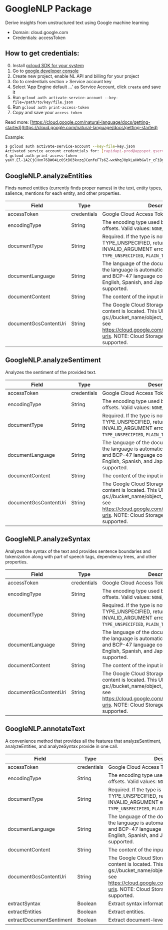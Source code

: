 # GoogleNLP Package
Derive insights from unstructured text using Google machine learning
* Domain: cloud.google.com
* Credentials: accessToken

## How to get credentials: 
0. Install [gcloud SDK for your system](https://cloud.google.com/sdk/)
1. Go to [google developer console](https://console.developers.google.com)
2. Create new project, enable NL API and billing for your project
3. Go to credentials section > Service account key
4. Select 'App Engine default ...' as Service Account, click `create` and save it
5. Run `gcloud auth activate-service-account --key-file=/path/to/key/file.json`
6. Run `gcloud auth print-access-token`
7. Copy and save your `access token`

Read more: [https://cloud.google.com/natural-language/docs/getting-started](https://cloud.google.com/natural-language/docs/getting-started)

Example:
```bash
$ gcloud auth activate-service-account --key-file=key.json
Activated service account credentials for: [rapidapi-prod@appspot.gserviceaccount.com]
$ gcloud auth print-access-token
yaXY.El-1A2CjCHxn76BW04Lc0StD03kvzqJCenfeFTs6Z-wxNhqJ0pkLaHWbGwlr_cFiBgxhLvhMsVF4xclOa_44t2qnyA1AlOkEjwcb..... - your accessToken
```

## GoogleNLP.analyzeEntities
Finds named entities (currently finds proper names) in the text, entity types, salience, mentions for each entity, and other properties.

| Field                | Type       | Description
|----------------------|------------|----------
| accessToken          | credentials| Google Cloud Access Token
| encodingType         | String     | The encoding type used by the API to calculate offsets. Valid values: `NONE`, `UTF8`, `UTF16`, `UTF32`
| documentType         | String     | Required. If the type is not set or is TYPE_UNSPECIFIED, returns an INVALID_ARGUMENT error. Valid values: `TYPE_UNSPECIFIED`, `PLAIN_TEXT`, `HTML`
| documentLanguage     | String     | The language of the document (if not specified, the language is automatically detected). Both ISO and BCP-47 language codes are accepted. Only English, Spanish, and Japanese textual content are supported.
| documentContent      | String     | The content of the input in string format.
| documentGcsContentUri| String     | The Google Cloud Storage URI where the file content is located. This URI must be of the form: gs://bucket_name/object_name. For more details, see https://cloud.google.com/storage/docs/reference-uris. NOTE: Cloud Storage object versioning is not supported.

## GoogleNLP.analyzeSentiment
Analyzes the sentiment of the provided text.

| Field                | Type       | Description
|----------------------|------------|----------
| accessToken          | credentials| Google Cloud Access Token
| encodingType         | String     | The encoding type used by the API to calculate offsets. Valid values: `NONE`, `UTF8`, `UTF16`, `UTF32`
| documentType         | String     | Required. If the type is not set or is TYPE_UNSPECIFIED, returns an INVALID_ARGUMENT error. Valid values: `TYPE_UNSPECIFIED`, `PLAIN_TEXT`, `HTML`
| documentLanguage     | String     | The language of the document (if not specified, the language is automatically detected). Both ISO and BCP-47 language codes are accepted. Only English, Spanish, and Japanese textual content are supported.
| documentContent      | String     | The content of the input in string format.
| documentGcsContentUri| String     | The Google Cloud Storage URI where the file content is located. This URI must be of the form: gs://bucket_name/object_name. For more details, see https://cloud.google.com/storage/docs/reference-uris. NOTE: Cloud Storage object versioning is not supported.

## GoogleNLP.analyzeSyntax
Analyzes the syntax of the text and provides sentence boundaries and tokenization along with part of speech tags, dependency trees, and other properties.

| Field                | Type       | Description
|----------------------|------------|----------
| accessToken          | credentials| Google Cloud Access Token
| encodingType         | String     | The encoding type used by the API to calculate offsets. Valid values: `NONE`, `UTF8`, `UTF16`, `UTF32`
| documentType         | String     | Required. If the type is not set or is TYPE_UNSPECIFIED, returns an INVALID_ARGUMENT error. Valid values: `TYPE_UNSPECIFIED`, `PLAIN_TEXT`, `HTML`
| documentLanguage     | String     | The language of the document (if not specified, the language is automatically detected). Both ISO and BCP-47 language codes are accepted. Only English, Spanish, and Japanese textual content are supported.
| documentContent      | String     | The content of the input in string format.
| documentGcsContentUri| String     | The Google Cloud Storage URI where the file content is located. This URI must be of the form: gs://bucket_name/object_name. For more details, see https://cloud.google.com/storage/docs/reference-uris. NOTE: Cloud Storage object versioning is not supported.

## GoogleNLP.annotateText
A convenience method that provides all the features that analyzeSentiment, analyzeEntities, and analyzeSyntax provide in one call.

| Field                   | Type       | Description
|-------------------------|------------|----------
| accessToken             | credentials| Google Cloud Access Token
| encodingType            | String     | The encoding type used by the API to calculate offsets. Valid values: `NONE`, `UTF8`, `UTF16`, `UTF32`
| documentType            | String     | Required. If the type is not set or is TYPE_UNSPECIFIED, returns an INVALID_ARGUMENT error. Valid values: `TYPE_UNSPECIFIED`, `PLAIN_TEXT`, `HTML`
| documentLanguage        | String     | The language of the document (if not specified, the language is automatically detected). Both ISO and BCP-47 language codes are accepted. Only English, Spanish, and Japanese textual content are supported.
| documentContent         | String     | The content of the input in string format.
| documentGcsContentUri   | String     | The Google Cloud Storage URI where the file content is located. This URI must be of the form: gs://bucket_name/object_name. For more details, see https://cloud.google.com/storage/docs/reference-uris. NOTE: Cloud Storage object versioning is not supported.
| extractSyntax           | Boolean    | Extract syntax information.
| extractEntities         | Boolean    | Extract entities.
| extractDocumentSentiment| Boolean    | Extract document-level sentiment.

